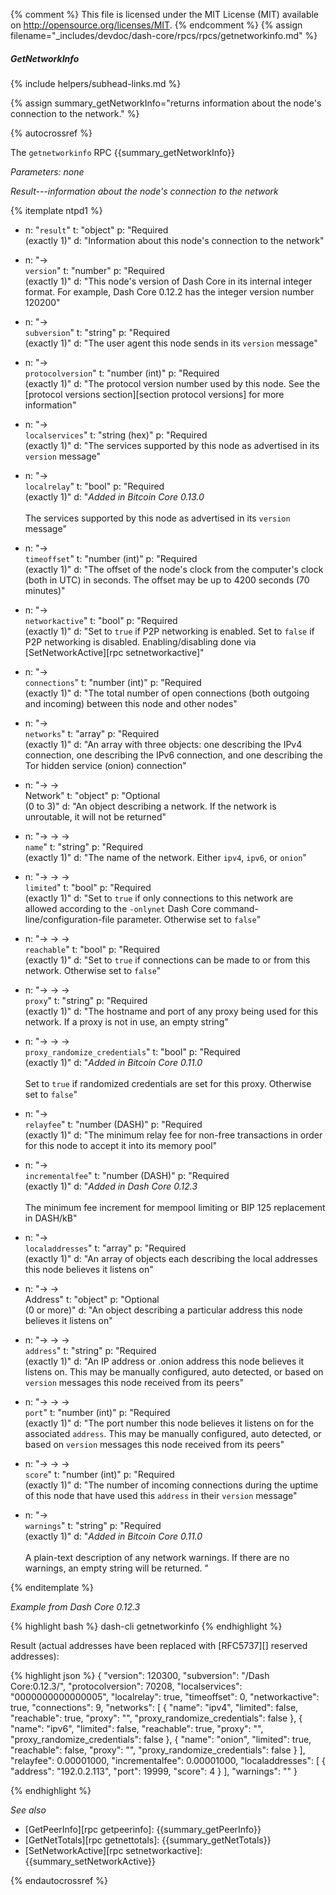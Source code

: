 {% comment %}
This file is licensed under the MIT License (MIT) available on
http://opensource.org/licenses/MIT.
{% endcomment %}
{% assign filename="_includes/devdoc/dash-core/rpcs/rpcs/getnetworkinfo.md" %}

##### GetNetworkInfo
{% include helpers/subhead-links.md %}

<!-- __ -->

{% assign summary_getNetworkInfo="returns information about the node's connection to the network." %}

{% autocrossref %}

The `getnetworkinfo` RPC {{summary_getNetworkInfo}}

*Parameters: none*

*Result---information about the node's connection to the network*

{% itemplate ntpd1 %}
- n: "`result`"
  t: "object"
  p: "Required<br>(exactly 1)"
  d: "Information about this node's connection to the network"

- n: "→<br>`version`"
  t: "number"
  p: "Required<br>(exactly 1)"
  d: "This node's version of Dash Core in its internal integer format.  For example, Dash Core 0.12.2 has the integer version number 120200"

- n: "→<br>`subversion`"
  t: "string"
  p: "Required<br>(exactly 1)"
  d: "The user agent this node sends in its `version` message"

- n: "→<br>`protocolversion`"
  t: "number (int)"
  p: "Required<br>(exactly 1)"
  d: "The protocol version number used by this node.  See the [protocol versions section][section protocol versions] for more information"

- n: "→<br>`localservices`"
  t: "string (hex)"
  p: "Required<br>(exactly 1)"
  d: "The services supported by this node as advertised in its `version` message"

- n: "→<br>`localrelay`"
  t: "bool"
  p: "Required<br>(exactly 1)"
  d: "*Added in Bitcoin Core 0.13.0*<br><br>The services supported by this node as advertised in its `version` message"

- n: "→<br>`timeoffset`"
  t: "number (int)"
  p: "Required<br>(exactly 1)"
  d: "The offset of the node's clock from the computer's clock (both in UTC) in seconds.  The offset may be up to 4200 seconds (70 minutes)"

- n: "→<br>`networkactive`"
  t: "bool"
  p: "Required<br>(exactly 1)"
  d: "Set to `true` if P2P networking is enabled.  Set to `false` if P2P networking is disabled. Enabling/disabling done via [SetNetworkActive][rpc setnetworkactive]"

- n: "→<br>`connections`"
  t: "number (int)"
  p: "Required<br>(exactly 1)"
  d: "The total number of open connections (both outgoing and incoming) between this node and other nodes"

- n: "→<br>`networks`"
  t: "array"
  p: "Required<br>(exactly 1)"
  d: "An array with three objects: one describing the IPv4 connection, one describing the IPv6 connection, and one describing the Tor hidden service (onion) connection"

- n: "→ →<br>Network<!--noref-->"
  t: "object"
  p: "Optional<br>(0 to 3)"
  d: "An object describing a network<!--noref-->.  If the network<!--noref--> is unroutable, it will not be returned"

- n: "→ → →<br>`name`"
  t: "string"
  p: "Required<br>(exactly 1)"
  d: "The name of the network<!--noref-->.  Either `ipv4`, `ipv6`, or `onion`"

- n: "→ → →<br>`limited`"
  t: "bool"
  p: "Required<br>(exactly 1)"
  d: "Set to `true` if only connections to this network<!--noref--> are allowed according to the `-onlynet` Dash Core command-line/configuration-file parameter.  Otherwise set to `false`"

- n: "→ → →<br>`reachable`"
  t: "bool"
  p: "Required<br>(exactly 1)"
  d: "Set to `true` if connections can be made to or from this network<!--noref-->.  Otherwise set to `false`"

- n: "→ → →<br>`proxy`"
  t: "string"
  p: "Required<br>(exactly 1)"
  d: "The hostname and port of any proxy being used for this network<!--noref-->.  If a proxy is not in use, an empty string"

- n: "→ → →<br>`proxy_randomize_credentials`"
  t: "bool"
  p: "Required<br>(exactly 1)"
  d: "*Added in Bitcoin Core 0.11.0*<br><br>Set to `true` if randomized credentials are set for this proxy. Otherwise set to `false`"

- n: "→<br>`relayfee`"
  t: "number (DASH)"
  p: "Required<br>(exactly 1)"
  d: "The minimum relay fee for non-free transactions in order for this node to accept it into its memory pool"

- n: "→<br>`incrementalfee`"
  t: "number (DASH)"
  p: "Required<br>(exactly 1)"
  d: "*Added in Dash Core 0.12.3*<br><br>The minimum fee increment for mempool limiting or BIP 125 replacement in DASH/kB"

- n: "→<br>`localaddresses`"
  t: "array"
  p: "Required<br>(exactly 1)"
  d: "An array of objects each describing the local addresses<!--noref--> this node believes it listens on"

- n: "→ →<br>Address<!--noref-->"
  t: "object"
  p: "Optional<br>(0 or more)"
  d: "An object describing a particular address<!--noref--> this node believes it listens on"

- n: "→ → →<br>`address`"
  t: "string"
  p: "Required<br>(exactly 1)"
  d: "An IP address or .onion address<!--noref--> this node believes it listens on.  This may be manually configured, auto detected, or based on `version` messages this node received from its peers"

- n: "→ → →<br>`port`"
  t: "number (int)"
  p: "Required<br>(exactly 1)"
  d: "The port number this node believes it listens on for the associated `address`.  This may be manually configured, auto detected, or based on `version` messages this node received from its peers"

- n: "→ → →<br>`score`"
  t: "number (int)"
  p: "Required<br>(exactly 1)"
  d: "The number of incoming connections during the uptime of this node that have used this `address` in their `version` message"

- n: "→<br>`warnings`"
  t: "string"
  p: "Required<br>(exactly 1)"
  d: "*Added in Bitcoin Core 0.11.0*<br><br>A plain-text description of any network warnings. If there are no warnings, an empty string will be returned. "

{% enditemplate %}

*Example from Dash Core 0.12.3*

{% highlight bash %}
dash-cli getnetworkinfo
{% endhighlight %}

Result (actual addresses<!--noref--> have been replaced with [RFC5737][] reserved addresses<!--noref-->):

{% highlight json %}
{
  "version": 120300,
  "subversion": "/Dash Core:0.12.3/",
  "protocolversion": 70208,
  "localservices": "0000000000000005",
  "localrelay": true,
  "timeoffset": 0,
  "networkactive": true,
  "connections": 9,
  "networks": [
    {
      "name": "ipv4",
      "limited": false,
      "reachable": true,
      "proxy": "",
      "proxy_randomize_credentials": false
    },
    {
      "name": "ipv6",
      "limited": false,
      "reachable": true,
      "proxy": "",
      "proxy_randomize_credentials": false
    },
    {
      "name": "onion",
      "limited": true,
      "reachable": false,
      "proxy": "",
      "proxy_randomize_credentials": false
    }
  ],
  "relayfee": 0.00001000,
  "incrementalfee": 0.00001000,
  "localaddresses": [
    {
      "address": "192.0.2.113",
      "port": 19999,
      "score": 4
    }
  ],
  "warnings": ""
}

{% endhighlight %}

*See also*

* [GetPeerInfo][rpc getpeerinfo]: {{summary_getPeerInfo}}
* [GetNetTotals][rpc getnettotals]: {{summary_getNetTotals}}
* [SetNetworkActive][rpc setnetworkactive]: {{summary_setNetworkActive}}

{% endautocrossref %}
